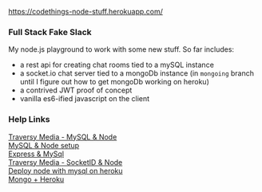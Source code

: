 https://codethings-node-stuff.herokuapp.com/

### Full Stack Fake Slack
My node.js playground to work with some new stuff.  So far includes:  
- a rest api for creating chat rooms tied to a mySQL instance 
- a socket.io chat server tied to a mongoDb instance (in `mongoing` branch until I figure out how to get mongoDb working on heroku)
- a contrived JWT proof of concept
- vanilla es6-ified javascript on the client

### Help Links    
[Traversy Media - MySQL & Node](https://youtu.be/EN6Dx22cPRI)   
[MySQL & Node setup](https://www.terlici.com/2015/08/13/mysql-node-express.html)   
[Express & MySql](https://bezkoder.com/node-js-rest-api-express-mysql/)   
[Traversy Media - SocketID & Node](https://youtu.be/jD7FnbI76Hg)   
[Deploy node with mysql on heroku](https://bezkoder.com/deploy-node-js-app-heroku-cleardb-mysql/)   
[Mongo + Heroku](https://stackoverflow.com/questions/42159175/connecting-heroku-app-to-atlas-mongodb-cloud-service)    
